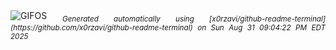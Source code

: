 <div align="justify">
<picture>
    <source media="(prefers-color-scheme: dark)" srcset="https://i.ibb.co/DPPSngq3/output-gif.gif">
    <source media="(prefers-color-scheme: light)" srcset="https://i.ibb.co/DPPSngq3/output-gif.gif">
    <img alt="GIFOS" src="https://i.ibb.co/DPPSngq3/output-gif.gif">
</picture>
<sub><i>Generated automatically using [x0rzavi/github-readme-terminal](https://github.com/x0rzavi/github-readme-terminal) on Sun Aug 31 09:04:22 PM EDT 2025</i></sub>
</div>

<!--  -->